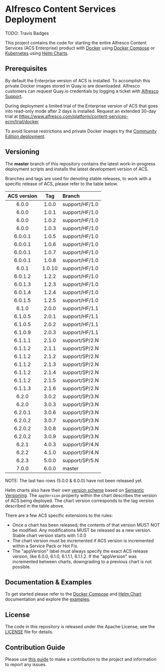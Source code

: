 
# Alfresco Content Services Deployment

TODO: Travis Badges

This project contains the code for starting the entire Alfresco Content Services (ACS Enterprise) product with [Docker](https://docs.docker.com/get-started) using [Docker Compose](https://docs.docker.com/compose) or [Kubernetes](https://kubernetes.io) using [Helm Charts](https://helm.sh).

## Prerequisites

By default the Enterprise version of ACS is installed. To accomplish this private Docker images stored in Quay.io are downloaded. Alfresco customers can request Quay.io credentials by logging a ticket with [Alfresco Support](https://support.alfresco.com/).

During deployment a limited trial of the Enterprise version of ACS that goes into read-only mode after 2 days is installed. Request an extended 30-day trial at
 https://www.alfresco.com/platform/content-services-ecm/trial/docker

To avoid license restrictions and private Docker images try the [Community Edition deployment](https://github.com/Alfresco/acs-community-deployment).

## Versioning

The **master** branch of this repository contains the latest work-in-progress deployment scripts and installs the latest development version of ACS.

Branches and tags are used for denoting stable releases, to work with a specific release of ACS, please refer to the table below.

|ACS version|Tag|Branch
|:---:|:---:|:---|
|6.0.0|1.0.0|support/HF/1.0
|6.0.0|1.0.1|support/HF/1.0
|6.0.0|1.0.2|support/HF/1.0
|6.0.0|1.0.3|support/HF/1.0
|6.0.0.1|1.0.5|support/HF/1.0
|6.0.0.1|1.0.6|support/HF/1.0
|6.0.0.1|1.0.7|support/HF/1.0
|6.0.0.1|1.0.8|support/HF/1.0
|6.0.1|1.0.10|support/HF/1.0
|6.0.1.2|1.2.2|support/HF/1.0
|6.0.1.3|1.2.3|support/HF/1.0
|6.0.1.4|1.2.4|support/HF/1.0
|6.0.1.5|1.2.5|support/HF/1.0
|6.1.0|2.0.0|support/HF/1.1
|6.1.0.5|2.0.1|support/HF/1.1
|6.1.0.5|2.0.2|support/HF/1.1
|6.1.0.9|2.0.3|support/HF/1.1
|6.1.1.1|2.1.0|support/SP/2.N
|6.1.1.2|2.1.1|support/SP/2.N
|6.1.1.2|2.1.2|support/SP/2.N
|6.1.1.2|2.1.3|support/SP/2.N
|6.1.1.2|2.1.4|support/SP/2.N
|6.1.1.2|2.1.5|support/SP/2.N
|6.1.1.3|2.1.6|support/SP/2.N
|6.2.0|3.0.2|support/SP/3.N
|6.2.0|3.0.3|support/SP/3.N
|6.2.0.1|3.0.6|support/SP/3.N
|6.2.0.2|3.0.7|support/SP/3.N
|6.2.0.2|3.0.8|support/SP/3.N
|6.2.0.2|3.0.9|support/SP/3.N
|6.2.1|4.0.3|support/SP/4.N
|6.2.2|4.1.0|support/SP/4.N
|6.2.3|5.0.0|support/SP/5.N
|7.0.0|6.0.0|master

NOTE: The last two rows (5.0.0 & 6.0.0) have not been released yet.

Helm charts also have their own [version scheme]((https://docs.helm.sh/developing_charts/#charts-and-versioning)) based on [Semantic Versioning](https://semver.org). The `appVersion` property within the chart describes the version of ACS being deployed. The chart version corresponds to the tag version described in the table above.

There are a few ACS specific extensions to the rules:

* Once a chart has been released, the contents of that version MUST NOT be modified. Any modifications MUST be released as a new version. Stable chart version starts with 1.0.0
* The chart version must be incremented if ACS version is incremented within a Service Pack or Hot Fix.
* The "appVersion" label must always specify the exact ACS release version, like 6.0.0, 6.1.0, 6.1.1.1, 6.1.1.2. If the "appVersion" was incremented between charts, downgrading to a previous chart is not possible.

## Documentation & Examples

To get started please refer to the [Docker Compose](./docs/docker-compose/README.md) and [Helm Chart](./docs/helm/README.md) documentation and explore the [examples](./examples).

## License

The code in this repository is released under the Apache License, see the [LICENSE](./LICENSE) file for details.

## Contribution Guide
Please use [this guide](CONTRIBUTING.md) to make a contribution to the project and information to report any issues.